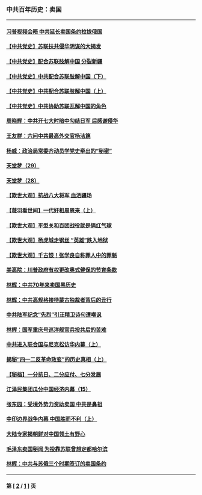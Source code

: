 ### 中共百年历史：卖国
---
#### [习普视频会晤 中共延长卖国条约拉拢俄国](../../pages/nf1176117/n13060971.md?01150430) 
#### [【中共党史】苏联扶共侵华阴谋的大揭发](../../pages/nf1176117/n13056050.md?01150430) 
#### [【中共党史】配合苏联肢解中国 分裂新疆](../../pages/nf1176117/n13040700.md?01150430) 
#### [【中共党史】中共配合苏联肢解中国（下）](../../pages/nf1176117/n13035660.md?01150430) 
#### [【中共党史】中共配合苏联肢解中国（上）](../../pages/nf1176117/n13030262.md?01150430) 
#### [【中共党史】中共协助苏联瓦解中国的角色](../../pages/nf1176117/n13018109.md?01150430) 
#### [周晓辉：中共开七大时暗中勾结日军 后感谢侵华](../../pages/nf1176117/n12921960.md?01150430) 
#### [王友群：六问中共最高外交官杨洁篪](../../pages/nf1176117/n12836495.md?01150430) 
#### [杨威：政治局常委齐动员学党史牵出的“秘密”](../../pages/nf1176117/n12764642.md?01150430) 
#### [天堂梦（29）](../../pages/nf1176117/n12408465.md?01150430) 
#### [天堂梦（28）](../../pages/nf1176117/n12408309.md?01150430) 
#### [【欺世大观】抗战八大将军 血洒疆场](../../pages/nf1176117/n12357044.md?01150430) 
#### [【薇羽看世间】一代奸相周恩来（上）](../../pages/nf1176117/n12401109.md?01150430) 
#### [【欺世大观】平型关和百团战役就是俩红气球](../../pages/nf1176117/n12359157.md?01150430) 
#### [【欺世大观】杨虎城走钢丝 “英雄”跌入地狱](../../pages/nf1176117/n12358840.md?01150430) 
#### [【欺世大观】千古恨！张学良自称罪人中的罪魁](../../pages/nf1176117/n12358629.md?01150430) 
#### [美高院：川普政府有权更改奥式健保的节育条款](../../pages/nf1176117/n12242171.md?01150430) 
#### [林辉：中共70年来卖国黑历史](../../pages/nf1176117/n11552181.md?01150430) 
#### [林辉：中共高规格接待蒙古独裁者背后的丑行](../../pages/nf1176117/n11225005.md?01150430) 
#### [中共陆军纪念“先烈”引汪精卫诗句遭嘲讽](../../pages/nf1176117/n11153345.md?01150430) 
#### [林辉：国军重庆号巡洋舰官兵投共后的苦难](../../pages/nf1176117/n10997801.md?01150430) 
#### [中共进入联合国与尼克松访华内幕（上）](../../pages/nf1176117/n10138788.md?01150430) 
#### [揭秘“四一二反革命政变”的历史真相（上）](../../pages/nf1176117/n9996650.md?01150430) 
#### [【秘档】一分抗日、二分应付、七分发展](../../pages/nf1176117/n9331484.md?01150430) 
#### [江泽民集团瓜分中国经济内幕（15）](../../pages/nf1176117/n9268584.md?01150430) 
#### [张东园：受境外势力资助卖国 中共是鼻祖](../../pages/nf1176117/n9272480.md?01150430) 
#### [中印边界战争内幕 中国胜而不利（上）](../../pages/nf1176117/n9252458.md?01150430) 
#### [大陆专家揭朝鲜对中国领土有野心](../../pages/nf1176117/n9074056.md?01150430) 
#### [毛泽东卖国秘闻 为投靠苏联曾想定都哈尔滨](../../pages/nf1176117/n9058631.md?01150430) 
#### [林辉：中共与苏俄三个时期签订的卖国条约](../../pages/nf1176117/n9036062.md?01150430) 

---
#### 第 [ [2](./2.md?01150430) / [1](./1.md?01150430) ] 页
